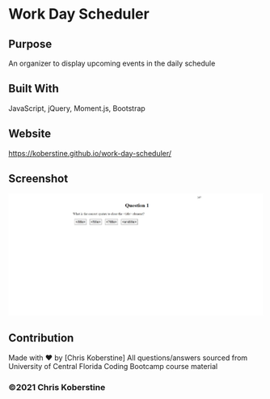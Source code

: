 # Work Day Scheduler

## Purpose
An organizer to display upcoming events in the daily schedule

## Built With
JavaScript, jQuery, Moment.js, Bootstrap

## Website
https://koberstine.github.io/work-day-scheduler/

## Screenshot
![](https://github.com/koberstine/coding-quiz/blob/main/screenshot.jpg)

## Contribution
Made with ❤️ by [Chris Koberstine] All questions/answers sourced from University of Central Florida Coding Bootcamp course material

### ©️2021 Chris Koberstine
